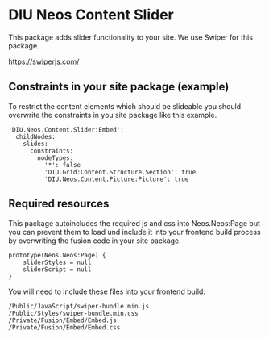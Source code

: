 
# DIU Neos Content Slider

This package adds slider functionality to your site. We use Swiper for this package.
                                                     
https://swiperjs.com/


## Constraints in your site package (example)

To restrict the content elements which should be slideable you should overwrite the constraints in you site package like this example.

```
'DIU.Neos.Content.Slider:Embed':
  childNodes:
    slides:
      constraints:
        nodeTypes:
          '*': false
          'DIU.Grid:Content.Structure.Section': true
          'DIU.Neos.Content.Picture:Picture': true

```

## Required resources

This package autoincludes the required js and css into Neos.Neos:Page but you can prevent them to load und include it into your frontend build process by overwriting the fusion code in your site package.

```
prototype(Neos.Neos:Page) {
    sliderStyles = null
    sliderScript = null
}
```

You will need to include these files into your frontend build:

```
/Public/JavaScript/swiper-bundle.min.js
/Public/Styles/swiper-bundle.min.css
/Private/Fusion/Embed/Embed.js
/Private/Fusion/Embed/Embed.css 
```
